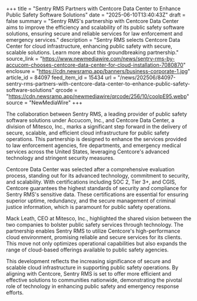 +++
title = "Sentry RMS Partners with Centcore Data Center to Enhance Public Safety Software Solutions"
date = "2025-06-10T13:40:43Z"
draft = false
summary = "Sentry RMS's partnership with Centcore Data Center aims to improve the efficiency and scalability of its public safety software solutions, ensuring secure and reliable services for law enforcement and emergency services."
description = "Sentry RMS selects Centcore Data Center for cloud infrastructure, enhancing public safety with secure, scalable solutions. Learn more about this groundbreaking partnership."
source_link = "https://www.newmediawire.com/news/sentry-rms-by-accucom-chooses-centcore-data-center-for-cloud-installation-7080870"
enclosure = "https://cdn.newsramp.app/banners/business-corporate-1.jpg"
article_id = 84097
feed_item_id = 15434
url = "/news/202506/84097-sentry-rms-partners-with-centcore-data-center-to-enhance-public-safety-software-solutions"
qrcode = "https://cdn.newsramp.app/newmediawire/qrcode/256/10/coolpE95.webp"
source = "NewMediaWire"
+++

<p>The collaboration between Sentry RMS, a leading provider of public safety software solutions under Accucom, Inc., and Centcore Data Center, a division of Mitesco, Inc., marks a significant step forward in the delivery of secure, scalable, and efficient cloud infrastructure for public safety operations. This partnership is designed to enhance the services provided to law enforcement agencies, fire departments, and emergency medical services across the United States, leveraging Centcore's advanced technology and stringent security measures.</p><p>Centcore Data Center was selected after a comprehensive evaluation process, standing out for its advanced technology, commitment to security, and scalability. With certifications including SOC 2, Tier 3+, and CGIS, Centcore guarantees the highest standards of security and compliance for Sentry RMS's sensitive data. These certifications are essential for ensuring superior uptime, redundancy, and the secure management of criminal justice information, which is paramount for public safety operations.</p><p>Mack Leath, CEO at Mitesco, Inc., highlighted the shared vision between the two companies to bolster public safety services through technology. The partnership enables Sentry RMS to utilize Centcore's high-performance cloud environment, promising reliable and secure services for its clients. This move not only optimizes operational capabilities but also expands the range of cloud-based offerings available to public safety agencies.</p><p>This development reflects the increasing significance of secure and scalable cloud infrastructure in supporting public safety operations. By aligning with Centcore, Sentry RMS is set to offer more efficient and effective solutions to communities nationwide, demonstrating the pivotal role of technology in enhancing public safety and emergency response efforts.</p>